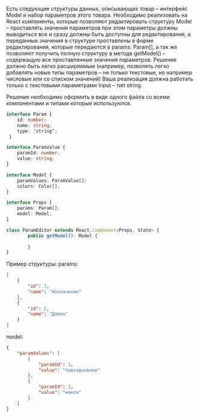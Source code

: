 Есть следующие структуры данных, описывающих товар – интерфейс Model и набор параметров этого товара. Необходимо реализовать на React компоненты, которые позволяют редактировать структуру Model – проставлять значения параметров при этом параметры должны выводиться все и сразу должны быть доступны для редактирования, а переданные значения в структуре проставлены в форме редактирования, которые передаются в params: Param[], а так же позволяют получить полную структуру в методе getModel() – содержащую все проставленные значения параметров. Решение должно быть легко расширяемым (например, позволять легко добавлять новые типы параметров – не только текстовые, но например числовые или со списком значений) Ваша реализация должна работать только с текстовыми параметрами Input – тип string.

Решение необходимо оформить в виде одного файла со всеми компонентами и типами которые используются.

```typescript 
interface Param {
    id: number;
    name: string;
    type: ‘string’;
 }
 ```

```typescript
interface ParamValue {
    paramId: number;
    value: string;
}
```

```typescript
interface Model {
    paramValues: ParamValue[];
    colors: Color[];
}
```

```typescript
interface Props {
    params: Param[];
    model: Model;
}
```

```javascript
class ParamEditor extends React.Component<Props, State> {
        public getModel(): Model {
    
        }
}
```

Пример структуры:
params:
```JSON
[
    {
        "id": 1,
        "name": "Назначение"
    },
    {
        "id": 2,
        "name": "Длина"
    }
]
```

model:
```JSON
{
    "paramValues": [
        {
            "paramId": 1,
            "value": "повседневное"
        },
        {
            "paramId": 2,
            "value": "макси"
        }
    ]
}
```
